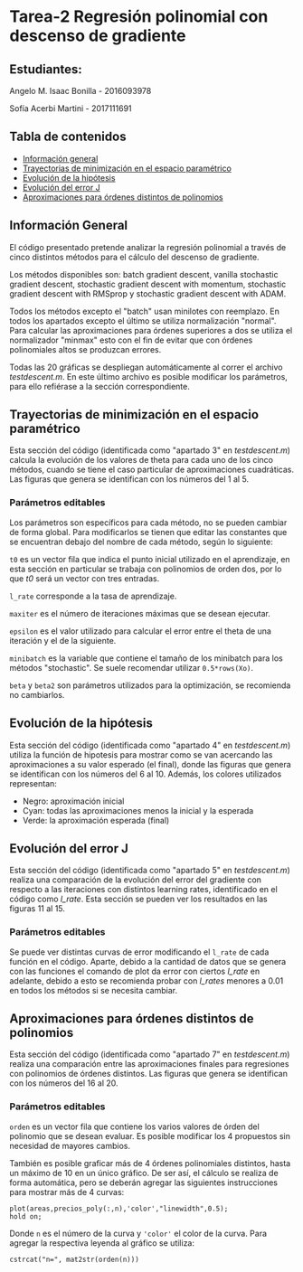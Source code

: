 # Tarea-2 Regresión polinomial con descenso de gradiente

## Estudiantes:
Angelo M. Isaac Bonilla - 2016093978

Sofía Acerbi Martini - 2017111691
            
## Tabla de contenidos
* [Información general](#información-general)
* [Trayectorias de minimización en el espacio paramétrico](#trayectorias-de-minimización-en-el-espacio-paramétrico)
* [Evolución de la hipótesis](#evolución-de-la-hipótesis)
* [Evolución del error J](#evolución-del-error-J)
* [Aproximaciones para órdenes distintos de polinomios](#aproximaciones-para-órdenes-distintos-de-polinomios)

## Información General
El código presentado pretende analizar la regresión polinomial a través
de cinco distintos métodos para el cálculo del descenso de gradiente.

Los métodos disponibles son: batch gradient descent, vanilla stochastic 
gradient descent, stochastic gradient descent with momentum, stochastic
gradient descent with RMSprop y stochastic gradient descent with ADAM.

Todos los métodos excepto el "batch" usan minilotes con reemplazo.
En todos los apartados excepto el último se utiliza normalización "normal".
Para calcular las aproximaciones para órdenes superiores a dos se utiliza 
el normalizador "minmax" esto con el fin de evitar que con órdenes polinomiales 
altos se produzcan errores.

Todas las 20 gráficas se despliegan automáticamente al correr el archivo *testdescent.m*. En este último 
archivo es posible modificar los parámetros, para ello refiérase a la sección correspondiente.

## Trayectorias de minimización en el espacio paramétrico
Esta sección del código (identificada como "apartado 3" en *testdescent.m*) calcula la evolución de los valores de theta
para cada uno de los cinco métodos, cuando se tiene el caso particular de aproximaciones cuadráticas. 
Las figuras que genera se identifican con los números del 1 al 5.

### Parámetros editables
Los parámetros son específicos para cada método, no se pueden cambiar de forma global. Para modificarlos
se tienen que editar las constantes que se encuentran debajo del nombre de cada método, según lo siguiente:

`t0` es un vector fila que indica el punto inicial utilizado en el aprendizaje, en esta sección en 
particular se trabaja con polinomios de orden dos, por lo que *t0* será un vector con tres entradas.

`l_rate` corresponde a la tasa de aprendizaje.

`maxiter` es el número de iteraciones máximas que se desean ejecutar.

`epsilon` es el valor utilizado para calcular el error entre el theta de una iteración y el de la siguiente.

`minibatch` es la variable que contiene el tamaño de los minibatch para los métodos "stochastic". Se
suele recomendar utilizar `0.5*rows(Xo)`.

`beta` y `beta2` son parámetros utilizados para la optimización, se recomienda no cambiarlos.


## Evolución de la hipótesis
Esta sección del código (identificada como "apartado 4" en *testdescent.m*) utiliza la función de hipotesis para mostrar como se van
acercando las aproximaciones a su valor esperado (el final), donde las figuras que genera se identifican con los números
del 6 al 10. Además, los colores utilizados representan:
- Negro: aproximación inicial
- Cyan: todas las aproximaciones menos la inicial y la esperada
- Verde: la aproximación esperada (final)

## Evolución del error J
Esta sección del código (identificada como "apartado 5" en *testdescent.m*) realiza una comparación de la evolución del error del gradiente
con respecto a las iteraciones con distintos learning rates, identificado en el código como *l_rate*.  Esta sección se pueden ver los resultados
en las figuras 11 al 15.

### Parámetros editables

Se puede ver distintas curvas de error modificando el `l_rate` de cada función en el código. Aparte, debido a la cantidad de datos 
que se genera con las funciones el comando de plot da error con ciertos *l_rate* en adelante, debido a esto se recomienda probar
con *l_rates* menores a 0.01 en todos los métodos si se necesita cambiar.

## Aproximaciones para órdenes distintos de polinomios
Esta sección del código (identificada como "apartado 7" en *testdescent.m*) realiza una comparación entre las aproximaciones
finales para regresiones con polinomios de órdenes distintos. Las figuras que genera se identifican con 
los números del 16 al 20.

### Parámetros editables
`orden` es un vector fila que contiene los varios valores de órden del polinomio que se desean evaluar.
Es posible modificar los 4 propuestos sin necesidad de mayores cambios.

También es posible graficar más de 4 órdenes polinomiales distintos, hasta un máximo de 10 en
un único gráfico. De ser así, el cálculo se realiza de forma automática, pero se deberán agregar las siguientes 
instrucciones para mostrar más de 4 curvas:

```
plot(areas,precios_poly(:,n),'color',"linewidth",0.5);
hold on;
```
Donde `n` es el número de la curva y `'color'` el color de la curva. 
Para agregar la respectiva leyenda al gráfico se utiliza:

```
cstrcat("n=", mat2str(orden(n)))

```
